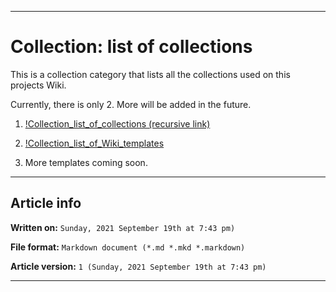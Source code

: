   
***

# Collection: list of collections

This is a collection category that lists all the collections used on this projects Wiki.

Currently, there is only 2. More will be added in the future.

1. [!Collection_list_of_collections (recursive link)](https://github.com/seanpm2001/WacOS/wiki/!Collection_list_of_collections/)

2. [!Collection_list_of_Wiki_templates](https://github.com/seanpm2001/WacOS/wiki/!Collection_list_of_Wiki_templates/)

3. More templates coming soon.

***

## Article info

**Written on:** `Sunday, 2021 September 19th at 7:43 pm)`

**File format:** `Markdown document (*.md *.mkd *.markdown)`

**Article version:** `1 (Sunday, 2021 September 19th at 7:43 pm)`

***
